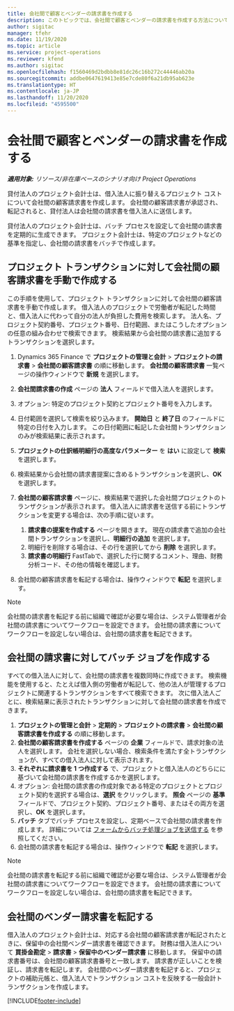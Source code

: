 ```yaml
---
title: 会社間で顧客とベンダーの請求書を作成する
description: このトピックでは、会社間で顧客とベンダーの請求書を作成する方法について説明します。
author: sigitac
manager: tfehr
ms.date: 11/19/2020
ms.topic: article
ms.service: project-operations
ms.reviewer: kfend
ms.author: sigitac
ms.openlocfilehash: f1560469d2bdbb8e81dc26c16b272c44446ab20a
ms.sourcegitcommit: addbe0647619413e85e7cde80f6a21db95ab623e
ms.translationtype: HT
ms.contentlocale: ja-JP
ms.lasthandoff: 11/20/2020
ms.locfileid: "4595500"
---
```

# <a name="create-intercompany-customer-and-vendor-invoices"></a>会社間で顧客とベンダーの請求書を作成する

_**適用対象:** リソース/非在庫ベースのシナリオ向け Project Operations_

貸付法人のプロジェクト会計士は、借入法人に振り替えるプロジェクト コストについて会社間の顧客請求書を作成します。 会社間の顧客請求書が承認され、転記されると、貸付法人は会社間の請求書を借入法人に送信します。

貸付法人のプロジェクト会計士は、バッチ プロセスを設定して会社間の請求書を定期的に生成できます。 プロジェクト会計士は、特定のプロジェクトなどの基準を指定し、会社間の請求書をバッチで作成します。

## <a name="manually-create-an-intercompany-customer-invoice-for-project-transactions"></a>プロジェクト トランザクションに対して会社間の顧客請求書を手動で作成する 

この手順を使用して、プロジェクト トランザクションに対して会社間の顧客請求書を手動で作成します。 借入法人のプロジェクトで労働者が転記した時間と、借入法人に代わって自分の法人が負担した費用を検索します。 法人名、プロジェクト契約番号、プロジェクト番号、日付範囲、またはこうしたオプションの任意の組み合わせで検索できます。 検索結果から会社間の請求書に追加するトランザクションを選択します。

1. Dynamics 365 Finance で **プロジェクトの管理と会計** > **プロジェクトの請求書** > **会社間の顧客請求書** の順に移動します。 **会社間の顧客請求書** 一覧ページの操作ウィンドウで **新規** を選択します。
2. **会社間請求書の作成** ページの **法人** フィールドで借入法人を選択します。
3. オプション: 特定のプロジェクト契約とプロジェクト番号を入力します。
4. 日付範囲を選択して検索を絞り込みます。 **開始日** と **終了日** のフィールドに特定の日付を入力します。 この日付範囲に転記した会社間トランザクションのみが検索結果に表示されます。
5. **プロジェクトの仕訳帳明細行の高度なパラメーター** を **はい** に設定して **検索** を選択します。
6. 検索結果から会社間の請求書提案に含めるトランザクションを選択し、**OK** を選択します。
7. **会社間の顧客請求書** ページに、検索結果で選択した会社間プロジェクトのトランザクションが表示されます。 借入法人に請求書を送信する前にトランザクションを変更する場合は、次の手順に従います。
  
    1. **請求書の提案を作成する** ページを開きます。 現在の請求書で追加の会社間トランザクションを選択し、**明細行の追加** を選択します。
    2. 明細行を削除する場合は、その行を選択してから **削除** を選択します。
    3. **請求書の明細行** FastTabで、選択した行に関するコメント、理由、財務分析コード、その他の情報を確認します。
    
8. 会社間の顧客請求書を転記する場合は、操作ウィンドウで **転記** を選択します。

> [!NOTE]
> 会社間の請求書を転記する前に組織で確認が必要な場合は、システム管理者が会社間の請求書についてワークフローを設定できます。 会社間の請求書についてワークフローを設定しない場合は、会社間の請求書を転記できます。

## <a name="create-a-batch-job-for-intercompany-invoices"></a>会社間の請求書に対してバッチ ジョブを作成する

すべての借入法人に対して、会社間の請求書を複数同時に作成できます。 検索機能を使用すると、たとえば借入側の労働者が転記して、他の法人が管理するプロジェクトに関連するトランザクションをすべて検索できます。 次に借入法人ごとに、検索結果に表示されたトランザクションに対して会社間の請求書を作成できます。

1. **プロジェクトの管理と会計** > **定期的** > **プロジェクトの請求書** > **会社間の顧客請求書を作成する** の順に移動します。
2. **会社間の顧客請求書を作成する** ページの **企業** フィールドで、請求対象の法人を選択します。 会社を選択しない場合、検索条件を満たす全トランザクションが、すべての借入法人に対して表示されます。
3. **それぞれに請求書を 1 つ作成する** で、プロジェクトと借入法人のどちらにに基づいて会社間の請求書を作成するかを選択します。
4. オプション: 会社間の請求書の作成対象である特定のプロジェクトとプロジェクト契約を選択する場合は、**選択** をクリックします。 **照会** ページの **基準** フィールドで、プロジェクト契約、プロジェクト番号、またはその両方を選択し、**OK** を選択します。
5. **バッチ** タブでバッチ プロセスを設定し、定期ベースで会社間の請求書を作成します。 詳細については [フォームからバッチ処理ジョブを送信する](https://docs.microsoft.com/dynamicsax-2012/appuser-itpro/submit-a-batch-processing-job-from-a-form) を参照してください。
6. 会社間の請求書を転記する場合は、操作ウィンドウで **転記** を選択します。

> [!NOTE]
> 会社間の請求書を転記する前に組織で確認が必要な場合は、システム管理者が会社間の請求書についてワークフローを設定できます。 会社間の請求書についてワークフローを設定しない場合は、会社間の請求書を転記できます。

## <a name="post-the-intercompany-vendor-invoice"></a>会社間のベンダー請求書を転記する

借入法人のプロジェクト会計士は、対応する会社間の顧客請求書が転記されたときに、保留中の会社間ベンダー請求書を確認できます。 財務は借入法人について **買掛金勘定** > **請求書** > **保留中のベンダー請求書** に移動します。 保留中の請求書番号は、会社間の顧客請求書番号と一致します。 請求書が正しいことを検証し、請求書を転記します。 会社間のベンダー請求書を転記すると、プロジェクトの補助元帳と、借入法人でトランザクション コストを反映する一般会計トランザクションを作成します。


[!INCLUDE[footer-include](../includes/footer-banner.md)]